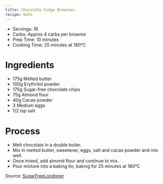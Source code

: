 ```yaml
---
title: Chocolate Fudge Brownies
recipe: keto
---
```


* Servings: 16
* Carbs: Approx 4 carbs per brownie
* Prep Time: 10 minutes
* Cooking Time: 25 minutes at 180&deg;C

# Ingredients
* 175g Melted butter
* 100g Erythritol powder
* 175g Sugar-free chocolate chips
* 75g Almond flour
* 40g Cacao powder
* 3 Medium eggs
* 1/2 tsp salt

# Process
* Melt chocolate in a double boiler.
* Mix in melted butter, sweetener, eggs, salt and cacao powder and mix well.
* Once mixed, add almond flour and continue to mix.
* Pour mixture into a baking tin, baking for 25 minutes at 180&deg;C

Source: [SugarFreeLondoner](https://sugarfreelondoner.com/fabulously-fudgy-keto-brownies/)